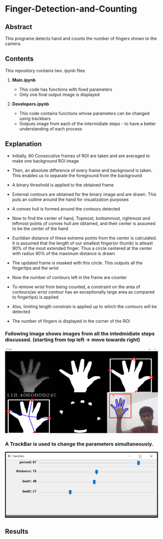 # Finger-Detection-and-Counting

## Abstract
This programe detects hand and counts the number of fingers shown to the camera.

## Contents

This repository contains two .ipynb files

1. **Main.ipynb**
   * This code has functions with fixed parameters
   * Only one final output image is displayed
  
  
2. **Developers.ipynb**
   * This code contains functions whose parameters can be changed using trackbars
   * Outputs image from each of the intermidiate steps - to have a better understanding of each process


## Explanation

* Initially, 60 Consecutive frames of ROI are taken and are averaged to make one background ROI image
* Then, an absolute difference of every frame and background is taken. This enables us to separate the foreground from the background

* A binary threshold is applied to the obtained frame

* External contours are obtained for the binary image and are drawn. This puts an outline around the hand for visualization purposes
* A convex hull is formed around the contours detected

* Now to find the center of hand, Topmost, bottommost, rightmost and leftmost points of convex hull are obtained, and their center is assumed to be the center of the hand

* Euclidian distance of these extreme points from the center is calculated. It is assumed that the length of our smallest finger(or thumb) is atleast 90% of the most extended finger. Thus a circle centered at the center with radius 90% of the maximum distance is drawn 

* The updated frame is masked with this circle. This outputs all the fingertips and the wrist

* Now the number of contours left in the frame are counter
* To remove wrist from being counted, a constraint on the area of contours(as wrist contour has an exceptionally large area as compared to fingertips) is applied
* Also, limiting length constrain is applied up to which the contours will be detected

* The number of fingers is displayed in the corner of the ROI 

### Following Image shows images from all the intedmidiate steps discussed. (starting from top left -> move towards right)

![Intermidiate Steps](https://github.com/Kartik-Aggarwal/Finger-Detection-and-Counting/blob/main/readme_photos/Stack.PNG)

### A TrackBar is used to change the parameters simultaneously.

![TrackBar](https://github.com/Kartik-Aggarwal/Finger-Detection-and-Counting/blob/main/readme_photos/TrackBars.PNG)

## Results

